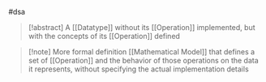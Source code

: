 #dsa 
>[!abstract] A [[Datatype]] without its [[Operation]] implemented, but with the concepts of its [[Operation]] defined


>[!note] More formal definition 
> [[Mathematical Model]] that defines a set of [[Operation]] and the behavior of those operations on the data it represents, without specifying the actual implementation details